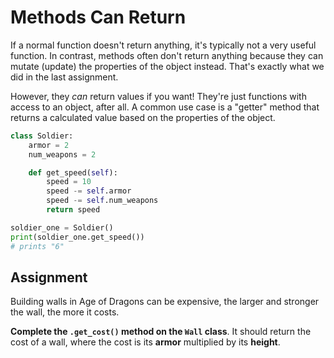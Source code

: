 # Methods Can Return

If a normal function doesn't return anything, it's typically not a very useful function. In contrast, methods often don't return anything because they can mutate (update) the properties of the object instead. That's exactly what we did in the last assignment.

However, they *can* return values if you want! They're just functions with access to an object, after all. A common use case is a "getter" method that returns a calculated value based on the properties of the object.

```python
class Soldier:
    armor = 2
    num_weapons = 2

    def get_speed(self):
        speed = 10
        speed -= self.armor
        speed -= self.num_weapons
        return speed

soldier_one = Soldier()
print(soldier_one.get_speed())
# prints "6"
```

## Assignment

Building walls in Age of Dragons can be expensive, the larger and stronger the wall, the more it costs.

**Complete the `.get_cost()` method on the `Wall` class**. It should return the cost of a wall, where the cost is its **armor** multiplied by its **height**.
